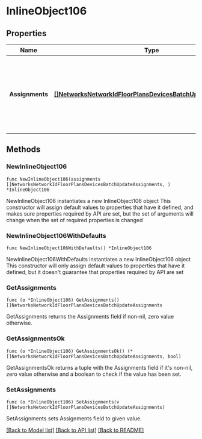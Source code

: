 # InlineObject106

## Properties

Name | Type | Description | Notes
------------ | ------------- | ------------- | -------------
**Assignments** | [**[]NetworksNetworkIdFloorPlansDevicesBatchUpdateAssignments**](NetworksNetworkIdFloorPlansDevicesBatchUpdateAssignments.md) | List of floorplan assignments to update. Up to 100 floor plan assignments can be provided in a request. | 

## Methods

### NewInlineObject106

`func NewInlineObject106(assignments []NetworksNetworkIdFloorPlansDevicesBatchUpdateAssignments, ) *InlineObject106`

NewInlineObject106 instantiates a new InlineObject106 object
This constructor will assign default values to properties that have it defined,
and makes sure properties required by API are set, but the set of arguments
will change when the set of required properties is changed

### NewInlineObject106WithDefaults

`func NewInlineObject106WithDefaults() *InlineObject106`

NewInlineObject106WithDefaults instantiates a new InlineObject106 object
This constructor will only assign default values to properties that have it defined,
but it doesn't guarantee that properties required by API are set

### GetAssignments

`func (o *InlineObject106) GetAssignments() []NetworksNetworkIdFloorPlansDevicesBatchUpdateAssignments`

GetAssignments returns the Assignments field if non-nil, zero value otherwise.

### GetAssignmentsOk

`func (o *InlineObject106) GetAssignmentsOk() (*[]NetworksNetworkIdFloorPlansDevicesBatchUpdateAssignments, bool)`

GetAssignmentsOk returns a tuple with the Assignments field if it's non-nil, zero value otherwise
and a boolean to check if the value has been set.

### SetAssignments

`func (o *InlineObject106) SetAssignments(v []NetworksNetworkIdFloorPlansDevicesBatchUpdateAssignments)`

SetAssignments sets Assignments field to given value.



[[Back to Model list]](../README.md#documentation-for-models) [[Back to API list]](../README.md#documentation-for-api-endpoints) [[Back to README]](../README.md)



